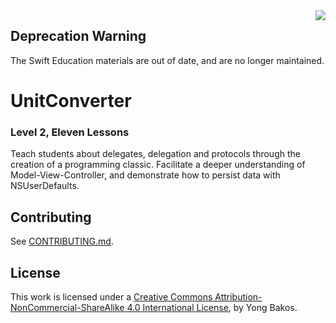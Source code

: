 <img align="right" src="https://github.com/SwiftEducation/UnitConverter/raw/master/UnitConverter/Images.xcassets/AppIcon.appiconset/Icon-Spotlight-40@2x.png" />

## Deprecation Warning

The Swift Education materials are out of date, and are no longer maintained.

# UnitConverter

### Level 2, Eleven Lessons

Teach students about delegates, delegation and protocols through the creation of a programming classic. Facilitate a deeper understanding of Model-View-Controller, and demonstrate how to persist data with NSUserDefaults.

## Contributing

See [CONTRIBUTING.md](CONTRIBUTING.md).

## License

This work is licensed under a [Creative Commons Attribution-NonCommercial-ShareAlike 4.0 International License](https://creativecommons.org/licenses/by-nc-sa/4.0/), by Yong Bakos.
